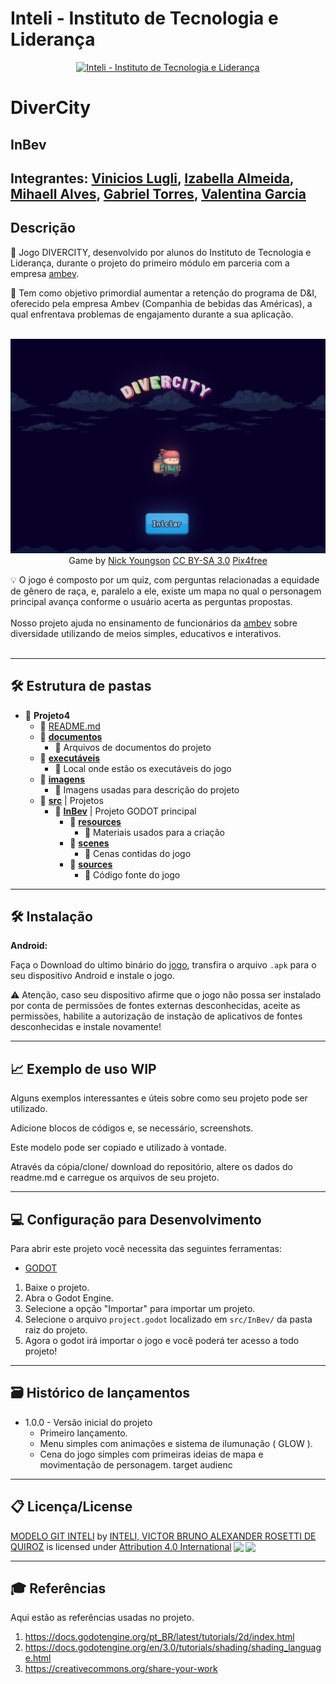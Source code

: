# Inteli - Instituto de Tecnologia e Liderança

<p align="center">
<a href= "https://www.inteli.edu.br/"><img src="https://www.inteli.edu.br/wp-content/uploads/2021/08/20172028/marca_1-2.png" alt="Inteli - Instituto de Tecnologia e Liderança" border="0"></a>
</p>

# DiverCity

## InBev

## Integrantes: <a href="https://www.linkedin.com/in/vinicioslugli/">Vinicios Lugli</a>, <a href="https://www.linkedin.com/in/izabella-almeida-10">Izabella Almeida</a>, <a href="https://www.linkedin.com/in/mihaell-alves-4ab12720b/">Mihaell Alves</a>, <a href="https://www.linkedin.com/in/gabriel-torres-233851231/">Gabriel Torres</a>, <a href="https://www.linkedin.com/in/valentina-garcia-a015981b8">Valentina Garcia</a>

## Descrição

📜 Jogo DIVERCITY, desenvolvido por alunos do Instituto de Tecnologia e Liderança, durante o projeto do primeiro módulo em parceria com a empresa <a href="https://www.ambev.com.br/">ambev</a>.

📜 Tem como objetivo primordial aumentar a retenção do programa de D&I, oferecido pela empresa Ambev (Companhia de bebidas das Américas), a qual enfrentava problemas de engajamento durante a sua aplicação.<br><br>
<p align="center">
<img src="imagens/game.png" alt="DiverCity" border="0">
  Game by <a href="http://www.nyphotographic.com/">Nick Youngson</a> <a rel="license" href="https://creativecommons.org/licenses/by-sa/3.0/">CC BY-SA 3.0</a> <a href="http://pix4free.org/">Pix4free</a>
</p>


💡 O jogo é composto por um quiz, com perguntas relacionadas a equidade de gênero de raça, e, paralelo a ele, existe um mapa no qual o personagem principal avança conforme o usuário acerta as perguntas propostas.
<br><br>
Nosso projeto ajuda no ensinamento de funcionários da <a href="https://www.ambev.com.br/">ambev</a> sobre diversidade utilizando de meios simples, educativos e interativos.
<br><br>

---

## 🛠 Estrutura de pastas

- 📂 __Projeto4__
   - 📄 [README.md](README.md)
   - 📂 __[documentos](documentos/)__
     - 📄 Arquivos de documentos do projeto
   - 📂 __[executáveis](executáveis/)__
      - 📄 Local onde estão os executáveis do jogo
   - 📂 __[imagens](imagens/)__
      - 📄 Imagens usadas para descrição do projeto
   - 📂 __[src](src/)__ | Projetos
      - 📂 __[InBev](src/InBev)__ | Projeto GODOT principal
        - 📂 __[resources](src/InBev/resources)__
          - 📄 Materiais usados para a criação
        - 📂 __[scenes](src/InBev/scenes)__
          - 📄 Cenas contidas do jogo
        - 📂 __[sources](src/InBev/sources)__
          - 📄 Código fonte do jogo

---

## 🛠 Instalação

<b>Android:</b>

Faça o Download do ultimo binário do [jogo](/executáveis/Android), transfira o arquivo `.apk` para o seu dispositivo Android e instale o jogo.

⚠️ Atenção, caso seu dispositivo afirme que o jogo não possa ser instalado por conta de permissões de fontes externas desconhecidas, aceite as permissões, habilite a autorização de instação de aplicativos de fontes desconhecidas e instale novamente!

---

## 📈 Exemplo de uso WIP

Alguns exemplos interessantes e úteis sobre como seu projeto pode ser utilizado.

Adicione blocos de códigos e, se necessário, screenshots.

Este modelo pode ser copiado e utilizado à vontade.

Através da cópia/clone/ download do repositório, altere os dados do readme.md e carregue os arquivos de seu projeto.

---

## 💻 Configuração para Desenvolvimento
Para abrir este projeto você necessita das seguintes ferramentas:

- <a href="https://godotengine.org/download">GODOT</a>

1. Baixe o projeto.
2. Abra o Godot Engine.
3. Selecione a opção "Importar" para importar um projeto.
4. Selecione o arquivo `project.godot` localizado em `src/InBev/` da pasta raiz do projeto.
5. Agora o godot irá importar o jogo e você poderá ter acesso a todo projeto!

---

## 🗃 Histórico de lançamentos
* 1.0.0 - Versão inicial do projeto
  * Primeiro lançamento.
  * Menu simples com animações e sistema de ilumunação ( GLOW ).
  * Cena do jogo simples com primeiras ideias de mapa e movimentação de personagem.
target audienc

---

## 📋 Licença/License

<p xmlns:cc="http://creativecommons.org/ns#" xmlns:dct="http://purl.org/dc/terms/"><a property="dct:title" rel="cc:attributionURL" href="https://github.com/Spidus/Teste_Final_1">MODELO GIT INTELI</a> by <a rel="cc:attributionURL dct:creator" property="cc:attributionName" href="https://www.yggbrasil.com.br/vr">INTELI, VICTOR BRUNO ALEXANDER ROSETTI DE QUIROZ</a> is licensed under <a href="http://creativecommons.org/licenses/by/4.0/?ref=chooser-v1" target="_blank" rel="license noopener noreferrer" style="display:inline-block;">Attribution 4.0 International<img style="height:22px!important;margin-left:3px;vertical-align:text-bottom;" src="https://mirrors.creativecommons.org/presskit/icons/cc.svg?ref=chooser-v1"><img style="height:22px!important;margin-left:3px;vertical-align:text-bottom;" src="https://mirrors.creativecommons.org/presskit/icons/by.svg?ref=chooser-v1"></a></p>

---

## 🎓 Referências

Aqui estão as referências usadas no projeto.
1. <https://docs.godotengine.org/pt_BR/latest/tutorials/2d/index.html>
2. <https://docs.godotengine.org/en/3.0/tutorials/shading/shading_language.html>
3. <https://creativecommons.org/share-your-work>
